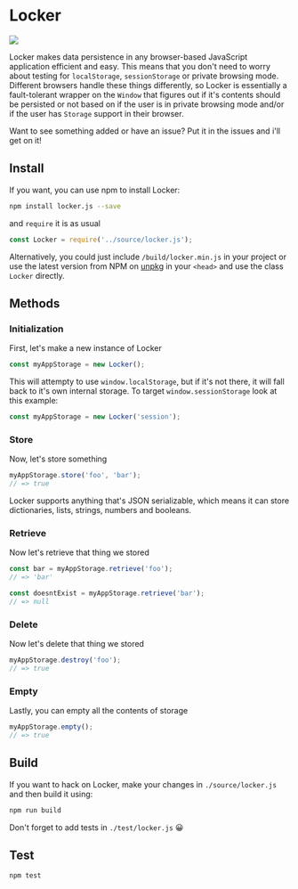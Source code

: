 # Locker

![](https://circleci.com/gh/davidhariri/locker.svg?style=shield)

Locker makes data persistence in any browser-based JavaScript application efficient and easy. This means that you don't need to worry about testing for `localStorage`, `sessionStorage` or private browsing mode. Different browsers handle these things differently, so Locker is essentially a fault-tolerant wrapper on the `Window` that figures out if it's contents should be persisted or not based on if the user is in private browsing mode and/or if the user has `Storage` support in their browser.

Want to see something added or have an issue? Put it in the issues and i'll get on it!

## Install
If you want, you can use npm to install Locker:

```bash
npm install locker.js --save
```

and `require` it is as usual

```js
const Locker = require('../source/locker.js');
```

Alternatively, you could just include `/build/locker.min.js` in your project or use the latest version from NPM on [unpkg](https://unpkg.com/locker.js/build/locker.min.js) in your `<head>` and use the class `Locker` directly.

## Methods

### Initialization

First, let's make a new instance of Locker

```js
const myAppStorage = new Locker();
```

This will attempty to use `window.localStorage`, but if it's not there, it will fall back to it's own internal storage. To target `window.sessionStorage` look at this example:

```js
const myAppStorage = new Locker('session');
```

### Store
Now, let's store something

```js
myAppStorage.store('foo', 'bar');
// => true
```

Locker supports anything that's JSON serializable, which means it can store dictionaries, lists, strings, numbers and booleans.

### Retrieve
Now let's retrieve that thing we stored

```js
const bar = myAppStorage.retrieve('foo');
// => 'bar'

const doesntExist = myAppStorage.retrieve('bar');
// => null
```

### Delete
Now let's delete that thing we stored

```js
myAppStorage.destroy('foo');
// => true
```

### Empty
Lastly, you can empty all the contents of storage

```js
myAppStorage.empty();
// => true
```

## Build
If you want to hack on Locker, make your changes in `./source/locker.js` and then build it using:

```bash
npm run build
```

Don't forget to add tests in `./test/locker.js` :grinning:

## Test

```bash
npm test
```
